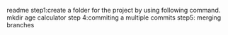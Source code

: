 readme
step1:create a folder for the project by using following command.
mkdir age calculator
step 4:commiting a multiple commits
step5: merging branches


